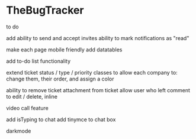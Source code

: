 # TheBugTracker

to do

add ability to send and accept invites
ability to mark notifications as "read"

make each page mobile friendly
add datatables

add to-do list functionality

extend ticket status / type / priority classes to allow each company to: change them,
their order, and assign a color

ability to remove ticket attachment from ticket
allow user who left comment to edit / delete, inline

video call feature

add isTyping to chat
add tinymce to chat box

darkmode
